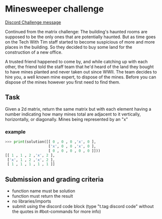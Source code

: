 # Minesweeper challenge

[Discord Challenge message](https://discordapp.com/channels/501090983539245061/680851798340272141/734811056215687318)

Continued from the matrix challenge: The building's haunted rooms are supposed to be the only ones that are potentially haunted. But as time goes on the Tech With Tim staff started to become suspicious of more and more places in the building. So they decided to buy some land for the construction of a new office.

A trusted friend happened to come by, and while catching up with each other, the friend told the staff team that he'd heard of the land they bought to have mines planted and never taken out since WWII. The team decides to hire you, a well known mine expert, to dispose of the mines. Before you can dispose of the mines however you first need to find them.

## Task

Given a 2d matrix, return the same matrix but with each element having a number indicating how many mines total are adjacent to it vertically, horizontally, or diagonally. Mines being represented by an "x"

### example

```python
>>> print(solution([[ 0 , 0 , 0 ,'x', 0 ],
                    ['x', 0 , 0 ,'x', 0 ],
                    [ 0 , 0 , 0 , 0 , 0 ]]))
[[ 1 , 1 , 2 ,'x', 2 ],
 ['x', 1 , 2 ,'x', 2 ],
 [ 1 , 1 , 1 , 1 , 1 ]]
```

## Submission and grading criteria

- function name must be solution
- function must return the result
- no libraries/imports
- submit using the discord code block (type "t.tag discord code" without the quotes in #bot-commands for more info)
